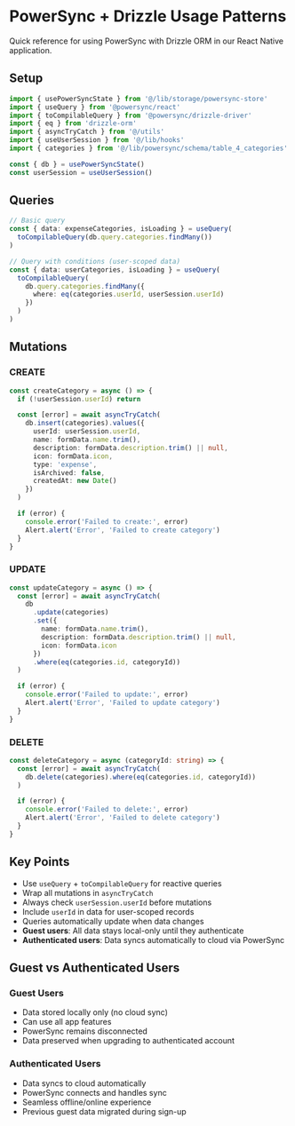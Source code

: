 # PowerSync + Drizzle Usage Patterns

Quick reference for using PowerSync with Drizzle ORM in our React Native application.

## Setup

```typescript
import { usePowerSyncState } from '@/lib/storage/powersync-store'
import { useQuery } from '@powersync/react'
import { toCompilableQuery } from '@powersync/drizzle-driver'
import { eq } from 'drizzle-orm'
import { asyncTryCatch } from '@/utils'
import { useUserSession } from '@/lib/hooks'
import { categories } from '@/lib/powersync/schema/table_4_categories'

const { db } = usePowerSyncState()
const userSession = useUserSession()
```

## Queries

```typescript
// Basic query
const { data: expenseCategories, isLoading } = useQuery(
  toCompilableQuery(db.query.categories.findMany())
)

// Query with conditions (user-scoped data)
const { data: userCategories, isLoading } = useQuery(
  toCompilableQuery(
    db.query.categories.findMany({
      where: eq(categories.userId, userSession.userId)
    })
  )
)
```

## Mutations

### CREATE

```typescript
const createCategory = async () => {
  if (!userSession.userId) return

  const [error] = await asyncTryCatch(
    db.insert(categories).values({
      userId: userSession.userId,
      name: formData.name.trim(),
      description: formData.description.trim() || null,
      icon: formData.icon,
      type: 'expense',
      isArchived: false,
      createdAt: new Date()
    })
  )

  if (error) {
    console.error('Failed to create:', error)
    Alert.alert('Error', 'Failed to create category')
  }
}
```

### UPDATE

```typescript
const updateCategory = async () => {
  const [error] = await asyncTryCatch(
    db
      .update(categories)
      .set({
        name: formData.name.trim(),
        description: formData.description.trim() || null,
        icon: formData.icon
      })
      .where(eq(categories.id, categoryId))
  )

  if (error) {
    console.error('Failed to update:', error)
    Alert.alert('Error', 'Failed to update category')
  }
}
```

### DELETE

```typescript
const deleteCategory = async (categoryId: string) => {
  const [error] = await asyncTryCatch(
    db.delete(categories).where(eq(categories.id, categoryId))
  )

  if (error) {
    console.error('Failed to delete:', error)
    Alert.alert('Error', 'Failed to delete category')
  }
}
```

## Key Points

- Use `useQuery` + `toCompilableQuery` for reactive queries
- Wrap all mutations in `asyncTryCatch`
- Always check `userSession.userId` before mutations
- Include `userId` in data for user-scoped records
- Queries automatically update when data changes
- **Guest users**: All data stays local-only until they authenticate
- **Authenticated users**: Data syncs automatically to cloud via PowerSync

## Guest vs Authenticated Users

### Guest Users

- Data stored locally only (no cloud sync)
- Can use all app features
- PowerSync remains disconnected
- Data preserved when upgrading to authenticated account

### Authenticated Users

- Data syncs to cloud automatically
- PowerSync connects and handles sync
- Seamless offline/online experience
- Previous guest data migrated during sign-up
